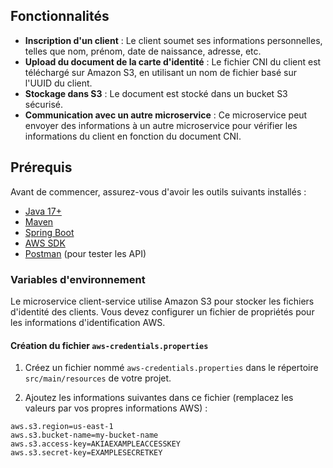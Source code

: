 
## Fonctionnalités

- **Inscription d'un client** : Le client soumet ses informations personnelles, telles que nom, prénom, date de naissance, adresse, etc.
- **Upload du document de la carte d'identité** : Le fichier CNI du client est téléchargé sur Amazon S3, en utilisant un nom de fichier basé sur l'UUID du client.
- **Stockage dans S3** : Le document est stocké dans un bucket S3 sécurisé.
- **Communication avec un autre microservice** : Ce microservice peut envoyer des informations à un autre microservice pour vérifier les informations du client en fonction du document CNI.

## Prérequis

Avant de commencer, assurez-vous d'avoir les outils suivants installés :

- [Java 17+](https://adoptopenjdk.net/)
- [Maven](https://maven.apache.org/)
- [Spring Boot](https://spring.io/projects/spring-boot)
- [AWS SDK](https://aws.amazon.com/sdk-for-java/)
- [Postman](https://www.postman.com/) (pour tester les API)

### Variables d'environnement

Le microservice client-service utilise Amazon S3 pour stocker les fichiers d'identité des clients. Vous devez configurer un fichier de propriétés pour les informations d'identification AWS.

#### Création du fichier `aws-credentials.properties`

1. Créez un fichier nommé `aws-credentials.properties` dans le répertoire `src/main/resources` de votre projet.

2. Ajoutez les informations suivantes dans ce fichier (remplacez les valeurs par vos propres informations AWS) :

```properties
aws.s3.region=us-east-1
aws.s3.bucket-name=my-bucket-name
aws.s3.access-key=AKIAEXAMPLEACCESSKEY
aws.s3.secret-key=EXAMPLESECRETKEY
